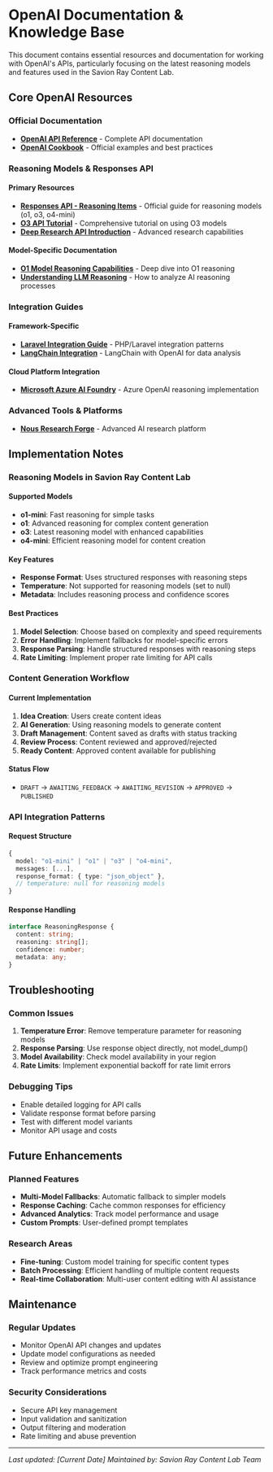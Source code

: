 # OpenAI Documentation & Knowledge Base

This document contains essential resources and documentation for working with OpenAI's APIs, particularly focusing on the latest reasoning models and features used in the Savion Ray Content Lab.

## Core OpenAI Resources

### Official Documentation
- **[OpenAI API Reference](https://platform.openai.com/docs/api-reference/introduction)** - Complete API documentation
- **[OpenAI Cookbook](https://cookbook.openai.com/)** - Official examples and best practices

### Reasoning Models & Responses API

#### Primary Resources
- **[Responses API - Reasoning Items](https://cookbook.openai.com/examples/responses_api/reasoning_items)** - Official guide for reasoning models (o1, o3, o4-mini)
- **[O3 API Tutorial](https://www.datacamp.com/tutorial/o3-api)** - Comprehensive tutorial on using O3 models
- **[Deep Research API Introduction](https://cookbook.openai.com/examples/deep_research_api/introduction_to_deep_research_api)** - Advanced research capabilities

#### Model-Specific Documentation
- **[O1 Model Reasoning Capabilities](https://viveksmenon.medium.com/exploring-the-reasoning-capabilities-of-openais-o1-models-7b8f3487075a)** - Deep dive into O1 reasoning
- **[Understanding LLM Reasoning](https://web.storytell.ai/prompt/understand-how-a-llm-arrived-at-its-response)** - How to analyze AI reasoning processes

### Integration Guides

#### Framework-Specific
- **[Laravel Integration Guide](https://medium.com/@shaunthornburgh/integrate-chatgp-with-laravel-477b25f87ae4)** - PHP/Laravel integration patterns
- **[LangChain Integration](https://chayansraj.medium.com/using-langchain-and-openai-api-to-assist-exploratory-data-analysis-509c57db0879)** - LangChain with OpenAI for data analysis

#### Cloud Platform Integration
- **[Microsoft Azure AI Foundry](https://learn.microsoft.com/en-us/azure/ai-foundry/openai/how-to/reasoning?tabs=python-secure%2Cpy)** - Azure OpenAI reasoning implementation

### Advanced Tools & Platforms
- **[Nous Research Forge](https://forge.nousresearch.com/)** - Advanced AI research platform

## Implementation Notes

### Reasoning Models in Savion Ray Content Lab

#### Supported Models
- **o1-mini**: Fast reasoning for simple tasks
- **o1**: Advanced reasoning for complex content generation
- **o3**: Latest reasoning model with enhanced capabilities
- **o4-mini**: Efficient reasoning model for content creation

#### Key Features
- **Response Format**: Uses structured responses with reasoning steps
- **Temperature**: Not supported for reasoning models (set to null)
- **Metadata**: Includes reasoning process and confidence scores

#### Best Practices
1. **Model Selection**: Choose based on complexity and speed requirements
2. **Error Handling**: Implement fallbacks for model-specific errors
3. **Response Parsing**: Handle structured responses with reasoning steps
4. **Rate Limiting**: Implement proper rate limiting for API calls

### Content Generation Workflow

#### Current Implementation
1. **Idea Creation**: Users create content ideas
2. **AI Generation**: Using reasoning models to generate content
3. **Draft Management**: Content saved as drafts with status tracking
4. **Review Process**: Content reviewed and approved/rejected
5. **Ready Content**: Approved content available for publishing

#### Status Flow
- `DRAFT` → `AWAITING_FEEDBACK` → `AWAITING_REVISION` → `APPROVED` → `PUBLISHED`

### API Integration Patterns

#### Request Structure
```typescript
{
  model: "o1-mini" | "o1" | "o3" | "o4-mini",
  messages: [...],
  response_format: { type: "json_object" },
  // temperature: null for reasoning models
}
```

#### Response Handling
```typescript
interface ReasoningResponse {
  content: string;
  reasoning: string[];
  confidence: number;
  metadata: any;
}
```

## Troubleshooting

### Common Issues
1. **Temperature Error**: Remove temperature parameter for reasoning models
2. **Response Parsing**: Use response object directly, not model_dump()
3. **Model Availability**: Check model availability in your region
4. **Rate Limits**: Implement exponential backoff for rate limit errors

### Debugging Tips
- Enable detailed logging for API calls
- Validate response format before parsing
- Test with different model variants
- Monitor API usage and costs

## Future Enhancements

### Planned Features
- **Multi-Model Fallbacks**: Automatic fallback to simpler models
- **Response Caching**: Cache common responses for efficiency
- **Advanced Analytics**: Track model performance and usage
- **Custom Prompts**: User-defined prompt templates

### Research Areas
- **Fine-tuning**: Custom model training for specific content types
- **Batch Processing**: Efficient handling of multiple content requests
- **Real-time Collaboration**: Multi-user content editing with AI assistance

## Maintenance

### Regular Updates
- Monitor OpenAI API changes and updates
- Update model configurations as needed
- Review and optimize prompt engineering
- Track performance metrics and costs

### Security Considerations
- Secure API key management
- Input validation and sanitization
- Output filtering and moderation
- Rate limiting and abuse prevention

---

*Last updated: [Current Date]*
*Maintained by: Savion Ray Content Lab Team* 